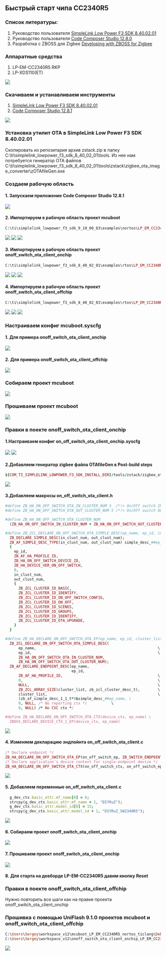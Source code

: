 ## Быстрый старт чипа CC2340R5
### Список литературы:
1. Руководство пользователя [SimpleLink Low Power F3 SDK 8.40.02.01](https://software-dl.ti.com/simplelink/esd/simplelink_lowpower_f3_sdk/8.40.02.01/exports/docs/zigbee/html/zboss-guide/index-cc23xx.html)
2. Руководство пользователя [Code Composer Studio 12.8.0 ](https://software-dl.ti.com/ccs/esd/documents/users_guide_12.8.0/ccs_getting-started.html)
3. Разработка с ZBOSS для Zigbee [Developing with ZBOSS for Zigbee](https://software-dl.ti.com/simplelink/esd/simplelink_lowpower_f3_sdk/9.11.00.18/exports/docs/third_party/zboss_r23/doxygen/html/index.html)
### Аппаратные средства
1. LP-EM-CC2340R5 RKP
2. LP-XDS110(ET)
   
  ![](/images/photo_2025-07-07_22-03-15.jpg)
### Скачиваем и устанавливаем инструменты
1. [SimpleLink Low Power F3 SDK 8.40.02.01](https://dr-download.ti.com/software-development/software-development-kit-sdk/MD-emMPuXshOG/8.40.02.01/simplelink_lowpower_f3_sdk_8_40_02_01.exe)
2. [Code Composer Studio 12.8.1](https://dr-download.ti.com/software-development/ide-configuration-compiler-or-debugger/MD-J1VdearkvK/12.8.1/CCS12.8.1.00005_win64.zip)

  ![](/images/2025-07-07_170556.png)
### Установка утилит OTA в SimpleLink Low Power F3 SDK 8.40.02.01
  Скопировать из репозитария архив zstack.zip в папку C:\ti\simplelink_lowpower_f3_sdk_8_40_02_01\tools.
  Из нее нам потребуется генератор OTA файлов C:\ti\simplelink_lowpower_f3_sdk_8_40_02_01\tools\zstack\zigbee_ota_image_converter\zOTAfileGen.exe
### Создаем рабочую область
#### 1. Запускаем приложение Code Composer Studio 12.8.1
  ![](/images/2025-07-07_175618.png)
#### 2. Импортируем в рабочую область проект mcuboot
```ruby
C:\ti\simplelink_lowpower_f3_sdk_9_10_00_83\examples\nortos\LP_EM_CC2340R5\mcuboot\mcuboot\ticlang
```
  ![](/images/2025-07-07_180639.png)
  ![](/images/2025-07-07_184241.png)
  ![](/images/2025-07-07_184620.png)
#### 3. Импортируем в рабочую область проект onoff_switch_ota_client_onchip
```ruby
C:\ti\simplelink_lowpower_f3_sdk_8_40_02_01\examples\rtos\LP_EM_CC2340R5\zigbee\onoff_switch_ota_client_onchip\freertos\ticlang
```
  ![](/images/2025-07-07_180639.png)
  ![](/images/2025-07-07_185545.png)
  ![](/images/2025-07-07_185742.png)
#### 4. Импортируем в рабочую область проект onoff_switch_ota_client_offchip
```ruby
C:\ti\simplelink_lowpower_f3_sdk_8_40_02_01\examples\rtos\LP_EM_CC2340R5\zigbee\onoff_switch_ota_client_offchip\freertos\ticlang
```
  ![](/images/2025-07-07_180639.png)
  ![](/images/2025-07-07_190403.png)
  ![](/images/2025-07-07_190522.png)

### Настраиваем конфиг mcuboot.syscfg
#### 1. Для примера onoff_switch_ota_client_onchip
![](/images/2025-07-07_192122.png)
#### 2. Для примера onoff_switch_ota_client_offchip
![](/images/2025-07-07_193615.png)
### Собираем проект mcuboot
![](/images/2025-07-07_194940.png)
### Прошиваем проект mcuboot
![](/images/2025-07-07_195339.png)
### Правки в поекте onoff_switch_ota_client_onchip
#### 1.Настраиваем конфиг on_off_switch_ota_client_onchip.syscfg
  ![](/images/2025-07-07_211623.png)
  ![](/images/2025-07-07_205929.png)
#### 2.Добавляем генератор zigbee файла OTAfileGen в Post-build steps
```ruby
${COM_TI_SIMPLELINK_LOWPOWER_F3_SDK_INSTALL_DIR}/tools/zstack/zigbee_ota_image_converter/zOTAfileGen ${BuildDirectory}/${BuildArtifactFileBaseName}_ota.bin ${BuildDirectory}/    BEBE 2340 00000002
```
  ![](/images/2025-07-07_203635.png)
#### 3.Добавляем макросы on_off_switch_ota_client.h
```ruby
#define ZB_HA_ON_OFF_SWITCH_OTA_IN_CLUSTER_NUM 3  /*!< On/Off switch IN clusters number */
#define ZB_HA_ON_OFF_SWITCH_OTA_OUT_CLUSTER_NUM 5 /*!< On/Off switch OUT clusters number */

#define ZB_HA_ON_OFF_SWITCH_OTA_CLUSTER_NUM                                      \
  (ZB_HA_ON_OFF_SWITCH_IN_CLUSTER_NUM + ZB_HA_ON_OFF_SWITCH_OUT_CLUSTER_NUM)

#define ZB_ZCL_DECLARE_ON_OFF_SWITCH_OTA_SIMPLE_DESC(ep_name, ep_id, in_clust_num, out_clust_num) \
  ZB_DECLARE_SIMPLE_DESC(in_clust_num, out_clust_num);                                        \
  ZB_AF_SIMPLE_DESC_TYPE(in_clust_num, out_clust_num) simple_desc_##ep_name =                 \
  {                                                                                           \
    ep_id,                                                                                    \
    ZB_AF_HA_PROFILE_ID,                                                                      \
    ZB_HA_ON_OFF_SWITCH_DEVICE_ID,                                                            \
    ZB_HA_DEVICE_VER_ON_OFF_SWITCH,                                                           \
    0,                                                                                        \
    in_clust_num,                                                                             \
    out_clust_num,                                                                            \
    {                                                                                         \
      ZB_ZCL_CLUSTER_ID_BASIC,                                                                \
      ZB_ZCL_CLUSTER_ID_IDENTIFY,                                                             \
      ZB_ZCL_CLUSTER_ID_ON_OFF_SWITCH_CONFIG,                                                 \
      ZB_ZCL_CLUSTER_ID_ON_OFF,                                                               \
      ZB_ZCL_CLUSTER_ID_SCENES,                                                               \
      ZB_ZCL_CLUSTER_ID_GROUPS,                                         \
      ZB_ZCL_CLUSTER_ID_IDENTIFY,                                       \
      ZB_ZCL_CLUSTER_ID_OTA_UPGRADE,                                       \
    }                                                                                         \
  }

#define ZB_HA_DECLARE_ON_OFF_SWITCH_OTA_EP(ep_name, ep_id, cluster_list) \
  ZB_ZCL_DECLARE_ON_OFF_SWITCH_OTA_SIMPLE_DESC(                          \
      ep_name,                                                       \
      ep_id,                                                         \
      ZB_HA_ON_OFF_SWITCH_OTA_IN_CLUSTER_NUM,                            \
      ZB_HA_ON_OFF_SWITCH_OTA_OUT_CLUSTER_NUM);                          \
  ZB_AF_DECLARE_ENDPOINT_DESC(ep_name,                                  \
                              ep_id,                                    \
      ZB_AF_HA_PROFILE_ID,                                           \
      0,                                                             \
      NULL,                                                          \
      ZB_ZCL_ARRAY_SIZE(cluster_list, zb_zcl_cluster_desc_t),        \
      cluster_list,                                                  \
      (zb_af_simple_desc_1_1_t*)&simple_desc_##ep_name, \
      0, NULL, /* No reporting ctx */           \
      0, NULL) /* No CVC ctx */

#define ZB_HA_DECLARE_ON_OFF_SWITCH_OTA_CTX(device_ctx, ep_name) \
  ZBOSS_DECLARE_DEVICE_CTX_1_EP(device_ctx, ep_name)
```
  ![](/images/2025-07-07_201728.png)
#### 4. Изменяем декларацию эндпойнта on_off_switch_ota_client.c
```ruby
/* Declare endpoint */
ZB_HA_DECLARE_ON_OFF_SWITCH_OTA_EP(on_off_switch_ep, ZB_SWITCH_ENDPOINT, on_off_switch_clusters);
/* Declare application's device context for single-endpoint device */
ZB_HA_DECLARE_ON_OFF_SWITCH_OTA_CTX(on_off_switch_ctx, on_off_switch_ep);
```
  ![](/images/2025-07-07_202253.png)
#### 5. Добавляем переменные on_off_switch_ota_client.c
```ruby
  g_dev_ctx.basic_attr.mf_name[0] = 6;
  strcpy(g_dev_ctx.basic_attr.mf_name + 1, "DIYRuZ");
  g_dev_ctx.basic_attr.model_id[0] = 15;
  strcpy(g_dev_ctx.basic_attr.model_id + 1, "DIYRuZ_SW2340R5");
```
  ![](/images/2025-07-07_202656.png)
#### 6. Собираем проект onoff_switch_ota_client_onchip  
  ![](/images/2025-07-07_205148.png)
#### 7. Прошиваем проект onoff_switch_ota_client_onchip 
  ![](/images/2025-07-07_210751.png)
#### 8. Для старта на девборде LP-EM-CC2340R5 давим кнопку Reset
### Правки в поекте onoff_switch_ota_client_offchip
  Нужно повторить все шаги как на правке проекта onoff_switch_ota_client_onchip
### Прошивка с помощью UniFlash 9.1.0 проектов mcuboot и onoff_switch_ota_client_offchip
```ruby
C:\Users\Sergey\workspace_v12\mcuboot_LP_EM_CC2340R5_nortos_ticlang\Debug\mcuboot_LP_EM_CC2340R5_nortos_ticlang.hex
C:\Users\Sergey\workspace_v12\onoff_switch_ota_client_onchip_LP_EM_CC2340R5_freertos_ticlang\Debug\onoff_switch_ota_client_onchip_LP_EM_CC2340R5_freertos_ticlang_ota.bin
```
   ![](/images/2025-07-08_104419.png)
